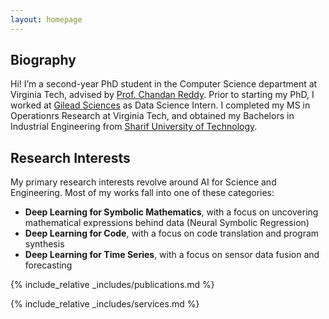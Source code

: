 ```yaml
---
layout: homepage
---
```


## Biography

Hi! I’m a second-year PhD student in the Computer Science department at Virginia Tech, advised by [Prof. Chandan Reddy](https://people.cs.vt.edu/reddy/). Prior to starting my PhD, I worked at [Gilead Sciences](https://www.gilead.com/) as Data Science Intern. I completed my MS in Operationrs Research at Virginia Tech, and obtained my Bachelors in Industrial Engineering from [Sharif University of Technology](https://en.sharif.edu/).

## Research Interests
My primary research interests revolve around AI for Science and Engineering. Most of my works fall into one of these categories:

- **Deep Learning for Symbolic Mathematics**, with a focus on uncovering mathematical expressions behind data (Neural Symbolic Regression)
- **Deep Learning for Code**, with a focus on code translation and program synthesis
- **Deep Learning for Time Series**, with a focus on sensor data fusion and forecasting
<!-- - **Deep Learning for Time Series Forecasting**, with a focus on exploring GNN and ODE forecasting methods -->

<!-- ## News
- **[Feb. 2020]** Our paper about incremental learning is accepted to CVPR 2020.
- **[Feb. 2020]** We will host the ACM Multimedia Asia 2020 conference in Singapore!
- **[Sept. 2019]** Our paper about few-shot learning is accepted to NeurIPS 2019.
- **[Mar. 2019]** Our paper about few-shot learning is accepted to CVPR 2019. -->

{% include_relative _includes/publications.md %}

{% include_relative _includes/services.md %}
